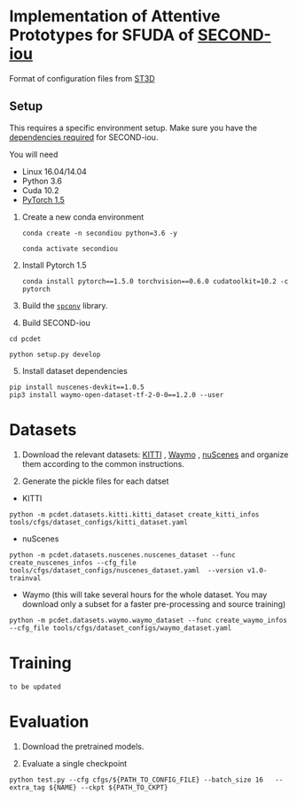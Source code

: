 # Implementation of Attentive Prototypes for SFUDA of [SECOND-iou](https://github.com/open-mmlab/OpenPCDet/blob/master/tools/cfgs/kitti_models/second_iou.yaml) 

Format of configuration files from [ST3D](https://github.com/CVMI-Lab/ST3D/tree/master/tools/cfgs)

## Setup

This requires a specific environment setup. Make sure you have the [dependencies required](https://github.com/open-mmlab/OpenPCDet/blob/master/docs/INSTALL.md) for SECOND-iou.

You will need 

 - Linux 16.04/14.04
 - Python 3.6
 - Cuda 10.2
 - [PyTorch 1.5](https://pytorch.org/get-started/previous-versions/#linux-and-windows-10)



1. Create a new conda environment 

   ```
   conda create -n secondiou python=3.6 -y
   
   conda activate secondiou
   ```


2. Install Pytorch 1.5

   ```
   conda install pytorch==1.5.0 torchvision==0.6.0 cudatoolkit=10.2 -c pytorch
   ```
   
   
3. Build the [`spconv`](https://github.com/traveller59/spconv/tree/8da6f967fb9a054d8870c3515b1b44eca2103634) library.

   

  
4. Build SECOND-iou

  ```
  cd pcdet
 ```

  ```
  python setup.py develop
  ```


5. Install dataset dependencies

```
pip install nuscenes-devkit==1.0.5
pip3 install waymo-open-dataset-tf-2-0-0==1.2.0 --user
```

# Datasets

1. Download the relevant datasets: [KITTI](http://www.cvlibs.net/datasets/kitti/eval_object.php?obj_benchmark=3d) , [Waymo](https://waymo.com/intl/en_us/dataset-download-terms/) , [nuScenes](https://www.nuscenes.org/download) and organize them according to the common instructions.

2. Generate the pickle files for each datset

 - KITTI 

```
python -m pcdet.datasets.kitti.kitti_dataset create_kitti_infos tools/cfgs/dataset_configs/kitti_dataset.yaml
```


- nuScenes

```
python -m pcdet.datasets.nuscenes.nuscenes_dataset --func create_nuscenes_infos --cfg_file tools/cfgs/dataset_configs/nuscenes_dataset.yaml  --version v1.0-trainval
```

- Waymo (this will take several hours for the whole dataset. You may download only a subset for a faster pre-processing and source training)

```
python -m pcdet.datasets.waymo.waymo_dataset --func create_waymo_infos  --cfg_file tools/cfgs/dataset_configs/waymo_dataset.yaml
```


# Training

  `to be updated`
  
 # Evaluation
 
 1. Download the pretrained models.

2.  Evaluate a single checkpoint

```
python test.py --cfg cfgs/${PATH_TO_CONFIG_FILE} --batch_size 16   --extra_tag ${NAME} --ckpt ${PATH_TO_CKPT}
```
  
